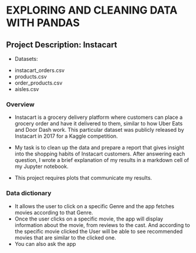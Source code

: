 # EXPLORING AND CLEANING DATA WITH PANDAS

## Project Description: Instacart
 * Datasets:
  - instacart_orders.csv
  - products.csv
  - order_products.csv
  - aisles.csv

### Overview
* Instacart is a grocery delivery platform where customers can place a grocery order and have it delivered to them, similar to how Uber Eats and Door Dash work. This particular dataset was publicly released by Instacart in 2017 for a Kaggle competition.

* My task is to clean up the data and prepare a report that gives insight into the shopping habits of Instacart customers. After answering each question, I wrote a brief explanation of my results in a markdown cell of my Jupyter notebook.
* This project requires plots that communicate my results.

### Data dictionary

* It allows the user to click on a specific Genre and the app fetches movies according to that Genre. 
* Once the user clicks on a specific movie, the app will display information about the movie, from reviews to the cast. And according to the specific movie clicked the User will be able to see recommended movies that are similar to the clicked one. 
* You can also ask the app 




